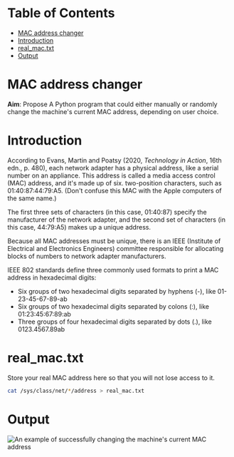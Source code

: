 <!-- START doctoc generated TOC please keep comment here to allow auto update -->
<!-- DON'T EDIT THIS SECTION, INSTEAD RE-RUN doctoc TO UPDATE -->
# Table of Contents

- [MAC address changer](#mac-address-changer)
- [Introduction](#introduction)
- [real_mac.txt](#real_mactxt)
- [Output](#output)

<!-- END doctoc generated TOC please keep comment here to allow auto update -->

# MAC address changer

**Aim**: Propose A Python program that could either manually or randomly change
the machine's current MAC address, depending on user choice.

# Introduction

According to Evans, Martin and Poatsy (2020, _Technology in Action_, 16th edn.,
p. 480), each network adapter has a physical address, like a serial number on an
appliance. This address is called a media access control (MAC) address, and it's
made up of six. two-position characters, such as 01:40:87:44:79:A5. (Don't
confuse this MAC with the Apple computers of the same name.) 

The first three sets of characters (in this case, 01:40:87) specify the
manufacturer of the network adapter, and the second set of characters (in this
case, 44:79:A5) makes up a unique address.

Because all MAC addresses must be unique, there is an IEEE (Institute of
Electrical and Electronics Engineers) committee responsible for allocating
blocks of numbers to network adapter manufacturers.

IEEE 802 standards define three commonly used formats to print a MAC address in
hexadecimal digits:
- Six groups of two hexadecimal digits separated by hyphens (-), like
  01-23-45-67-89-ab
- Six groups of two hexadecimal digits separated by colons (:), like
  01:23:45:67:89:ab
- Three groups of four hexadecimal digits separated by dots (.), like
  0123.4567.89ab

# real_mac.txt

Store your real MAC address here so that you will not lose access to it.

```bash
cat /sys/class/net/*/address > real_mac.txt
```

# Output

![An example of successfully changing the machine's current MAC
address](output.jpg)
